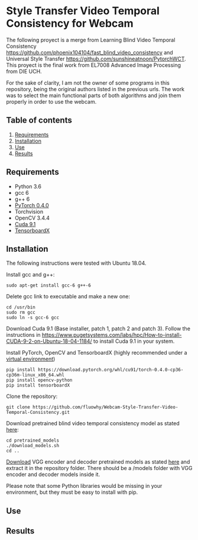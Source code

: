 # Style Transfer Video Temporal Consistency for Webcam

The following proyect is a merge from Learning Blind Video Temporal Consistency https://github.com/phoenix104104/fast_blind_video_consistency and Universal Style Transfer https://github.com/sunshineatnoon/PytorchWCT. This proyect is the final work from EL7008 Advanced Image Processing from DIE UCH.

For the sake of clarity, I am not the owner of some programs in this repository, being the original authors listed in the previous urls. The work was to select the main functional parts of both algorithms and join them properly in order to use the webcam.

## Table of contents
1. [Requirements](#requirements)
2. [Installation](#installation)
3. [Use](#use)
3. [Results](#results)

## Requirements <a name="requirements"></a>

* Python 3.6
* gcc 6
* g++ 6
* [PyTorch 0.4.0](https://pytorch.org/get-started/previous-versions/)
* Torchvision
* OpenCV 3.4.4
* [Cuda 9.1](https://developer.nvidia.com/cuda-91-download-archive)
* [TensorboardX](https://github.com/lanpa/tensorboardX)


## Installation <a name="installations"></a>

The following instructions were tested with Ubuntu 18.04.

Install gcc and g++:
```
sudo apt-get install gcc-6 g++-6
``` 
Delete gcc link to executable and make a new one:
```
cd /usr/bin
sudo rm gcc
sudo ln -s gcc-6 gcc
``` 
Download Cuda 9.1 (Base installer, patch 1, patch 2 and patch 3). Follow the instructions in https://www.pugetsystems.com/labs/hpc/How-to-install-CUDA-9-2-on-Ubuntu-18-04-1184/ to install Cuda 9.1 in your system.

Install PyTorch, OpenCV and TensorboardX (highly recommended under a [virtual environment](https://virtualenv.pypa.io/en/latest/))
``` 
pip install https://download.pytorch.org/whl/cu91/torch-0.4.0-cp36-cp36m-linux_x86_64.whl
pip install opencv-python
pip install tensorboardX
```
Clone the repository:
```
git clone https://github.com/fluowhy/Webcam-Style-Transfer-Video-Temporal-Consistency.git
```
Download pretrained blind video temporal consistency model as stated [here](https://github.com/phoenix104104/fast_blind_video_consistency#learning-blind-video-temporal-consistency):
```
cd pretrained_models
./download_models.sh
cd ..
```
[Download](https://drive.google.com/file/d/1M5KBPfqrIUZqrBZf78CIxLrMUT4lD4t9/view) VGG encoder and decoder pretrained models as stated [here](https://github.com/sunshineatnoon/PytorchWCT) and extract it in the repository folder. There should be a /models folder with VGG encoder and decoder models inside it.


Please note that some Python libraries would be missing in your environment, but they must be easy to install with pip. 

## Use <a name="use"></a>

## Results <a name="results"></a>